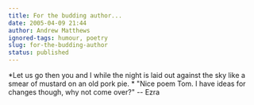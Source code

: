 ```yaml
---
title: For the budding author...
date: 2005-04-09 21:44
author: Andrew Matthews
ignored-tags: humour, poetry
slug: for-the-budding-author
status: published
---
```


*Let us go then you and I
while the night is laid out against the sky
like a smear of mustard on an old pork pie.
*
"Nice poem Tom. I have ideas for changes though, why not come over?"
-- Ezra
